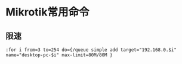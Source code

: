 # Mikrotik常用命令

## 限速
```shell
:for i from=3 to=254 do={/queue simple add target="192.168.0.$i" name="desktop-pc-$i" max-limit=80M/80M }
```